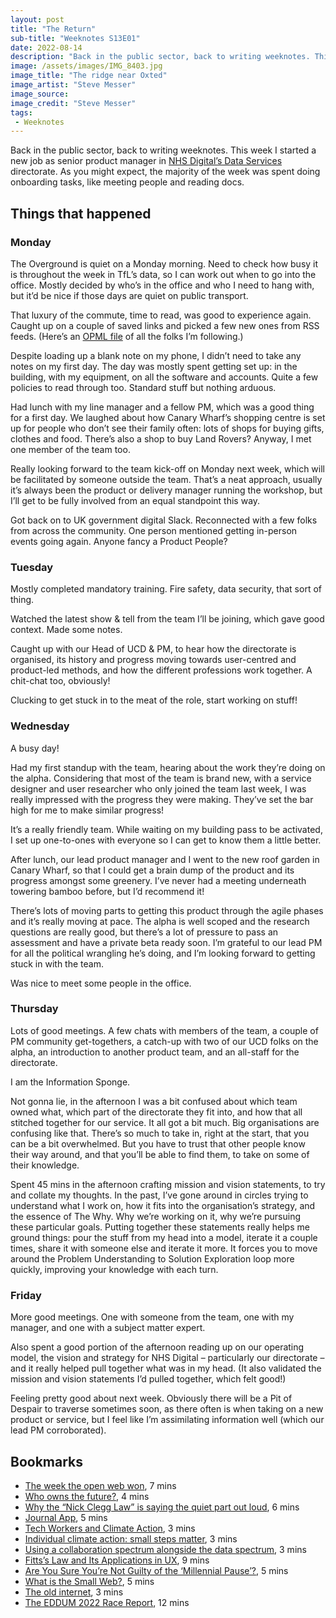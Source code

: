 ```yaml
---
layout: post
title: "The Return"
sub-title: "Weeknotes S13E01"
date: 2022-08-14
description: "Back in the public sector, back to writing weeknotes. This week I started a new job as senior product manager in NHS Digital’s Data Services directorate."
image: /assets/images/IMG_8403.jpg
image_title: "The ridge near Oxted"
image_artist: "Steve Messer"
image_source:
image_credit: "Steve Messer"
tags:
 - Weeknotes
---
```


Back in the public sector, back to writing weeknotes. This week I started a new job as senior product manager in [NHS Digital’s Data Services](https://digital.nhs.uk/about-nhs-digital/our-organisation/our-organisation-structure/data-services) directorate. As you might expect, the majority of the week was spent doing onboarding tasks, like meeting people and reading docs.

## Things that happened

### Monday

The Overground is quiet on a Monday morning. Need to check how busy it is throughout the week in TfL’s data, so I can work out when to go into the office. Mostly decided by who’s in the office and who I need to hang with, but it’d be nice if those days are quiet on public transport.

That luxury of the commute, time to read, was good to experience again. Caught up on a couple of saved links and picked a few new ones from RSS feeds. (Here’s an [OPML file](https://visitmy.website/subscriptions.opml) of all the folks I’m following.)

Despite loading up a blank note on my phone, I didn’t need to take any notes on my first day. The day was mostly spent getting set up: in the building, with my equipment, on all the software and accounts. Quite a few policies to read through too. Standard stuff but nothing arduous.

Had lunch with my line manager and a fellow PM, which was a good thing for a first day. We laughed about how Canary Wharf’s shopping centre is set up for people who don’t see their family often: lots of shops for buying gifts, clothes and food. There’s also a shop to buy Land Rovers? Anyway, I met one member of the team too.

Really looking forward to the team kick-off on Monday next week, which will be facilitated by someone outside the team. That’s a neat approach, usually it’s always been the product or delivery manager running the workshop, but I’ll get to be fully involved from an equal standpoint this way.

Got back on to UK government digital Slack. Reconnected with a few folks from across the community. One person mentioned getting in-person events going again. Anyone fancy a Product People?

### Tuesday

Mostly completed mandatory training. Fire safety, data security, that sort of thing.

Watched the latest show & tell from the team I’ll be joining, which gave good context. Made some notes.

Caught up with our Head of UCD & PM, to hear how the directorate is organised, its history and progress moving towards user-centred and product-led methods, and how the different professions work together. A chit-chat too, obviously!

Clucking to get stuck in to the meat of the role, start working on stuff!

### Wednesday

A busy day!

Had my first standup with the team, hearing about the work they’re doing on the alpha. Considering that most of the team is brand new, with a service designer and user researcher who only joined the team last week, I was really impressed with the progress they were making. They’ve set the bar high for me to make similar progress!

It’s a really friendly team. While waiting on my building pass to be activated, I set up one-to-ones with everyone so I can get to know them a little better.

After lunch, our lead product manager and I went to the new roof garden in Canary Wharf, so that I could get a brain dump of the product and its progress amongst some greenery. I’ve never had a meeting underneath towering bamboo before, but I’d recommend it!

There’s lots of moving parts to getting this product through the agile phases and it’s really moving at pace. The alpha is well scoped and the research questions are really good, but there’s a lot of pressure to pass an assessment and have a private beta ready soon. I’m grateful to our lead PM for all the political wrangling he’s doing, and I’m looking forward to getting stuck in with the team.

Was nice to meet some people in the office.

### Thursday

Lots of good meetings. A few chats with members of the team, a couple of PM community get-togethers, a catch-up with two of our UCD folks on the alpha, an introduction to another product team, and an all-staff for the directorate.

I am the Information Sponge.

Not gonna lie, in the afternoon I was a bit confused about which team owned what, which part of the directorate they fit into, and how that all stitched together for our service. It all got a bit much. Big organisations are confusing like that. There’s so much to take in, right at the start, that you can be a bit overwhelmed. But you have to trust that other people know their way around, and that you’ll be able to find them, to take on some of their knowledge.

Spent 45 mins in the afternoon crafting mission and vision statements, to try and collate my thoughts. In the past, I’ve gone around in circles trying to understand what I work on, how it fits into the organisation’s strategy, and the essence of The Why. Why we’re working on it, why we’re pursuing these particular goals. Putting together these statements really helps me ground things: pour the stuff from my head into a model, iterate it a couple times, share it with someone else and iterate it more. It forces you to move around the Problem Understanding to Solution Exploration loop more quickly, improving your knowledge with each turn.

### Friday

More good meetings. One with someone from the team, one with my manager, and one with a subject matter expert.

Also spent a good portion of the afternoon reading up on our operating model, the vision and strategy for NHS Digital – particularly our directorate – and it really helped pull together what was in my head. (It also validated the mission and vision statements I’d pulled together, which felt good!)

Feeling pretty good about next week. Obviously there will be a Pit of Despair to traverse sometimes soon, as there often is when taking on a new product or service, but I feel like I’m assimilating information well (which our lead PM corroborated).

## Bookmarks

- [The week the open web won](https://webdevlaw.uk/2022/07/15/the-week-the-open-web-won/), 7 mins
- [Who owns the future?](https://www.careful.industries/blog/2022-06-who-owns-the-future), 4 mins
- [Why the “Nick Clegg Law” is saying the quiet part out loud](https://webdevlaw.uk/2022/02/11/why-the-nick-clegg-law-is-saying-the-quiet-part-out-loud/), 6 mins
- [Journal App](https://michael.team/journal/), 5 mins
- [Tech Workers and Climate Action](https://css-irl.info/tech-workers-and-climate-action/), 3 mins
- [Individual climate action: small steps matter](https://hidde.blog/individual-climate-action/), 3 mins
- [Using a collaboration spectrum alongside the data spectrum](https://blog.ldodds.com/2022/06/17/using-a-collaboration-spectrum-alongside-the-data-spectrum/), 3 mins
- [Fitts’s Law and Its Applications in UX](https://www.nngroup.com/articles/fitts-law/), 9 mins
- [Are You Sure You’re Not Guilty of the ‘Millennial Pause’?](https://www.theatlantic.com/technology/archive/2022/08/tiktok-gen-z-millennial-pause-parody/671069/), 5 mins
- [What is the Small Web?](https://ar.al/2020/08/07/what-is-the-small-web/), 5 mins
- [The old internet](https://rebeccatoh.co/the-old-internet/), 3 mins
- [The EDDUM 2022 Race Report](https://leave-the-road-and.run/the-eddum-2022-race-report/), 12 mins
